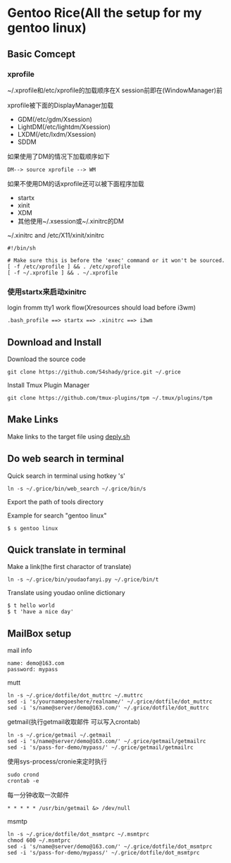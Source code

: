 # Gentoo Rice(All the setup for my gentoo linux)

## Basic Comcept

### xprofile

~/.xprofile和/etc/xprofile的加载顺序在X session前即在(WindowManager)前

xprofile被下面的DisplayManager加载

- GDM(/etc/gdm/Xsession)
- LightDM(/etc/lightdm/Xsession)
- LXDM(/etc/lxdm/Xsession)
- SDDM

如果使用了DM的情况下加载顺序如下

	DM--> source xprofile --> WM

如果不使用DM的话xprofile还可以被下面程序加载

- startx
- xinit
- XDM
- 其他使用~/.xsession或~/.xinitrc的DM

~/.xinitrc and /etc/X11/xinit/xinitrc

	#!/bin/sh

	# Make sure this is before the 'exec' command or it won't be sourced.
	[ -f /etc/xprofile ] && . /etc/xprofile
	[ -f ~/.xprofile ] && . ~/.xprofile

### 使用startx来启动xinitrc

login fromm tty1 work flow(Xresources should load before i3wm)

	.bash_profile ==> startx ==> .xinitrc ==> i3wm

## Download and Install

Download the source code

	git clone https://github.com/54shady/grice.git ~/.grice

Install Tmux Plugin Manager

	git clone https://github.com/tmux-plugins/tpm ~/.tmux/plugins/tpm

## Make Links

Make links to the target file using [deply.sh](deploy.sh)

## Do web search in terminal

Quick search in terminal using hotkey 's'

	ln -s ~/.grice/bin/web_search ~/.grice/bin/s

Export the path of tools directory

Example for search "gentoo linux"

	$ s gentoo linux

## Quick translate in terminal

Make a link(the first charactor of translate)

	ln -s ~/.grice/bin/youdaofanyi.py ~/.grice/bin/t

Translate using youdao online dictionary

	$ t hello world
	$ t 'have a nice day'

## MailBox setup

mail info

	name: demo@163.com
	password: mypass

mutt

	ln -s ~/.grice/dotfile/dot_muttrc ~/.muttrc
	sed -i 's/yournamegoeshere/realname/' ~/.grice/dotfile/dot_muttrc
	sed -i 's/name@server/demo@163.com/' ~/.grice/dotfile/dot_muttrc

getmail(执行getmail收取邮件 可以写入crontab)

	ln -s ~/.grice/getmail ~/.getmail
	sed -i 's/name@server/demo@163.com/' ~/.grice/getmail/getmailrc
	sed -i 's/pass-for-demo/mypass/' ~/.grice/getmail/getmailrc

使用sys-process/cronie来定时执行

	sudo crond
	crontab -e

每一分钟收取一次邮件

	* * * * * /usr/bin/getmail &> /dev/null

msmtp

	ln -s ~/.grice/dotfile/dot_msmtprc ~/.msmtprc
	chmod 600 ~/.msmtprc
	sed -i 's/name@server/demo@163.com/' ~/.grice/dotfile/dot_msmtprc
	sed -i 's/pass-for-demo/mypass/' ~/.grice/dotfile/dot_msmtprc
